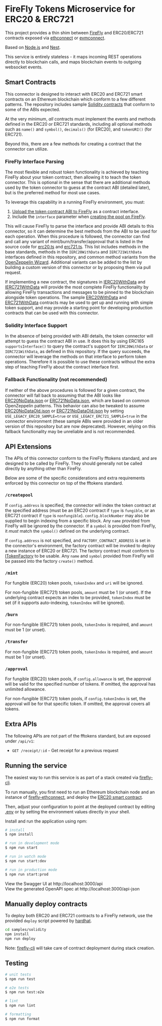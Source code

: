 # FireFly Tokens Microservice for ERC20 & ERC721

This project provides a thin shim between [FireFly](https://github.com/hyperledger/firefly)
and ERC20/ERC721 contracts exposed via [ethconnect](https://github.com/hyperledger/firefly-ethconnect)
or [evmconnect](https://github.com/hyperledger/firefly-evmconnect).

Based on [Node.js](http://nodejs.org) and [Nest](http://nestjs.com).

This service is entirely stateless - it maps incoming REST operations directly to blockchain
calls, and maps blockchain events to outgoing websocket events.

## Smart Contracts

This connector is designed to interact with ERC20 and ERC721 smart contracts on an Ethereum
blockchain which conform to a few different patterns. The repository includes sample
[Solidity contracts](samples/solidity/) that conform to some of the ABIs expected.

At the very minimum, _all_ contracts must implement the events and methods defined in the ERC20 or
ERC721 standards, including all optional methods such as `name()` and `symbol()`, `decimals()` (for ERC20),
and `tokenURI()` (for ERC721).

Beyond this, there are a few methods for creating a contract that the connector can utilize.

### FireFly Interface Parsing

The most flexible and robust token functionality is achieved by teaching FireFly about your token
contract, then allowing it to teach the token connector. This is optional in the sense that there
are additional methods used by the token connector to guess at the contract ABI (detailed later),
but is the preferred method for most use cases.

To leverage this capability in a running FireFly environment, you must:
1. [Upload the token contract ABI to FireFly](https://hyperledger.github.io/firefly/tutorials/custom_contracts/ethereum.html)
as a contract interface.
2. Include the `interface` parameter when [creating the pool on FireFly](https://hyperledger.github.io/firefly/tutorials/tokens).

This will cause FireFly to parse the interface and provide ABI details
to this connector, so it can determine the best methods from the ABI to be used for each operation.
When this procedure is followed, the connector can find and call any variant of mint/burn/transfer/approval
that is listed in the source code for [erc20.ts](src/tokens/erc20.ts) and [erc721.ts](src/tokens/erc721.ts).
This list includes methods in the base standards, methods in the `IERC20WithData` and `IERC721WithData`
interfaces defined in this repository, and common method variants from the
[OpenZeppelin Wizard](https://wizard.openzeppelin.com). Additional variants can be added to the list
by building a custom version of this connector or by proposing them via pull request.

If implementing a new contract, the signatures in [IERC20WithData](samples/solidity/contracts/IERC20WithData.sol)
and [IERC721WithData](samples/solidity/contracts/IERC721WithData.sol) will provide the most complete
FireFly functionality by allowing FireFly transactions and messages to be pinned to the blockchain
alongside token operations. The sample [ERC20WithData](samples/solidity/contracts/ERC20WithData.sol)
and [ERC721WithData](samples/solidity/contracts/ERC721WithData.sol) contracts may be used to
get up and running with simple token support, and may provide a starting point for developing
production contracts that can be used with this connector.

### Solidity Interface Support

In the absence of being provided with ABI details, the token connector will attempt to guess the contract
ABI in use. It does this by using ERC165 `supportsInterface()` to query the contract's support for `IERC20WithData`
or `IERC721WithData`, as defined in this repository. If the query succeeds, the connector will leverage
the methods on that interface to perform token operations. Therefore it is possible to use these
contracts without the extra step of teaching FireFly about the contract interface first.

### Fallback Functionality (not recommended)

If neither of the above procedures is followed for a given contract, the connector will fall back to assuming
that the ABI looks like [ERC20NoData.json](src/abi/ERC20NoData.json) or
[ERC721NoData.json](src/abi/ERC721NoData.json), which are based on common OpenZeppelin patterns. This
behavior can also be tweaked to assume [ERC20NoDataOld.json](src/abi/ERC20NoDataOld.json) or
[ERC721NoDataOld.json](src/abi/ERC721NoDataOld.json) by setting `USE_LEGACY_ERC20_SAMPLE=true` or
`USE_LEGACY_ERC721_SAMPLE=true` in the connector environment (these sample ABIs were provided in an older version
of this repository but are now deprecated). However, relying on this fallback functionality may be unreliable
and is not recommended.

## API Extensions

The APIs of this connector conform to the FireFly fftokens standard, and are designed to be called by
FireFly. They should generally not be called directly by anything other than FireFly.

Below are some of the specific considerations and extra requirements enforced by this connector on
top of the fftokens standard.

### `/createpool`

If `config.address` is specified, the connector will index the token contract at the specified address
(must be an ERC20 contract if `type` is `fungible`, or an ERC721 contract if `type` is `nonfungible`).
`config.blockNumber` may also be supplied to begin indexing from a specific block. Any `name` provided
from FireFly will be ignored by the connector. If a `symbol` is provided from FireFly, it _must_ match
the `symbol()` defined on the underlying contract.

If `config.address` is not specified, and `FACTORY_CONTRACT_ADDRESS` is set in the connector's
environment, the factory contract will be invoked to deploy a new instance of ERC20 or ERC721.
The factory contract must conform to [ITokenFactory](samples/solidity/contracts/ITokenFactory.sol) to
be usable. Any `name` and `symbol` provided from FireFly will be passed into the factory `create()`
method.

### `/mint`

For fungible (ERC20) token pools, `tokenIndex` and `uri` will be ignored.

For non-fungible (ERC721) token pools, `amount` must be 1 (or unset). If the underlying contract
expects an index to be provided, `tokenIndex` must be set (if it supports auto-indexing, `tokenIndex`
will be ignored).

### `/burn`

For non-fungible (ERC721) token pools, `tokenIndex` is required, and `amount` must be 1 (or unset).

### `/transfer`

For non-fungible (ERC721) token pools, `tokenIndex` is required, and `amount` must be 1 (or unset).

### `/approval`

For fungible (ERC20) token pools, if `config.allowance` is set, the approval will be valid for
the specified number of tokens. If omitted, the approval has unlimited allowance.

For non-fungible (ERC721) token pools, if `config.tokenIndex` is set, the approval will be for
that specific token. If omitted, the approval covers all tokens.

## Extra APIs

The following APIs are not part of the fftokens standard, but are exposed under `/api/v1`:

* `GET /receipt/:id` - Get receipt for a previous request

## Running the service

The easiest way to run this service is as part of a stack created via
[firefly-cli](https://github.com/hyperledger/firefly-cli).

To run manually, you first need to run an Ethereum blockchain node and an instance of
[firefly-ethconnect](https://github.com/hyperledger/firefly-ethconnect), and deploy the
[ERC20 smart contract](solidity/contracts/ERC20MixedFungible.sol).

Then, adjust your configuration to point at the deployed contract by editing [.env](.env)
or by setting the environment values directly in your shell.

Install and run the application using npm:

```bash
# install
$ npm install

# run in development mode
$ npm run start

# run in watch mode
$ npm run start:dev

# run in production mode
$ npm run start:prod
```

View the Swagger UI at http://localhost:3000/api<br />
View the generated OpenAPI spec at http://localhost:3000/api-json

## Manually deploy contracts

To deploy both ERC20 and ERC721 contracts to a FireFly network, use the provided `deploy` script powered by [hardhat](https://github.com/NomicFoundation/hardhat).

```bash
cd samples/solidity
npm install
npm run deploy
```

Note: [firefly-cli](https://github.com/hyperledger/firefly-cli) will take care of contract deployment during stack creation.

## Testing

```bash
# unit tests
$ npm run test

# e2e tests
$ npm run test:e2e

# lint
$ npm run lint

# formatting
$ npm run format
```
